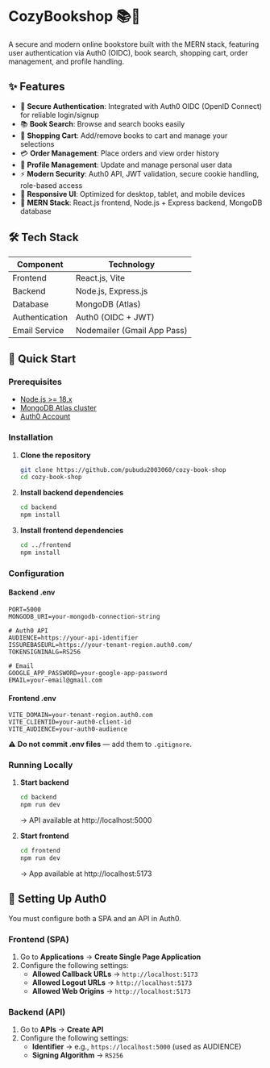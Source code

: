 # CozyBookshop 📚🛒

A secure and modern online bookstore built with the MERN stack, featuring user authentication via Auth0 (OIDC), book search, shopping cart, order management, and profile handling.

## ✨ Features

- 🔐 **Secure Authentication**: Integrated with Auth0 OIDC (OpenID Connect) for reliable login/signup
- 📚 **Book Search**: Browse and search books easily
- 🛒 **Shopping Cart**: Add/remove books to cart and manage your selections
- 💳 **Order Management**: Place orders and view order history
- 👤 **Profile Management**: Update and manage personal user data
- ⚡ **Modern Security**: Auth0 API, JWT validation, secure cookie handling, role-based access
- 📱 **Responsive UI**: Optimized for desktop, tablet, and mobile devices
- 🚀 **MERN Stack**: React.js frontend, Node.js + Express backend, MongoDB database

## 🛠️ Tech Stack

| Component      | Technology                    |
| -------------- | ----------------------------- |
| Frontend       | React.js, Vite               |
| Backend        | Node.js, Express.js          |
| Database       | MongoDB (Atlas)              |
| Authentication | Auth0 (OIDC + JWT)           |
| Email Service  | Nodemailer (Gmail App Pass)  |

## 🚀 Quick Start

### Prerequisites

- [Node.js >= 18.x](https://nodejs.org/en/download/)
- [MongoDB Atlas cluster](https://www.mongodb.com/cloud/atlas)
- [Auth0 Account](https://auth0.com/)

### Installation

1. **Clone the repository**
   ```bash
   git clone https://github.com/pubudu2003060/cozy-book-shop
   cd cozy-book-shop
   ```

2. **Install backend dependencies**
   ```bash
   cd backend
   npm install
   ```

3. **Install frontend dependencies**
   ```bash
   cd ../frontend
   npm install
   ```

### Configuration

#### Backend .env
```env
PORT=5000
MONGODB_URI=your-mongodb-connection-string

# Auth0 API
AUDIENCE=https://your-api-identifier
ISSUREBASEURL=https://your-tenant-region.auth0.com/
TOKENSIGNINALG=RS256

# Email
GOOGLE_APP_PASSWORD=your-google-app-password
EMAIL=your-email@gmail.com
```

#### Frontend .env
```env
VITE_DOMAIN=your-tenant-region.auth0.com
VITE_CLIENTID=your-auth0-client-id
VITE_AUDIENCE=your-auth0-audience
```

⚠️ **Do not commit .env files** — add them to `.gitignore`.

### Running Locally

1. **Start backend**
   ```bash
   cd backend
   npm run dev
   ```
   → API available at http://localhost:5000

2. **Start frontend**
   ```bash
   cd frontend
   npm run dev
   ```
   → App available at http://localhost:5173

## 🔑 Setting Up Auth0

You must configure both a SPA and an API in Auth0.

### Frontend (SPA)
1. Go to **Applications** → **Create Single Page Application**
2. Configure the following settings:
   - **Allowed Callback URLs** → `http://localhost:5173`
   - **Allowed Logout URLs** → `http://localhost:5173`
   - **Allowed Web Origins** → `http://localhost:5173`

### Backend (API)
1. Go to **APIs** → **Create API**
2. Configure the following settings:
   - **Identifier** → e.g., `https://localhost:5000` (used as AUDIENCE)
   - **Signing Algorithm** → `RS256`
